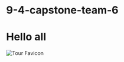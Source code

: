 # 9-4-capstone-team-6
# Hello all
![Tour Favicon](https://github.com/jRodriguezIV/9-4-capstone-team-6/assets/115380009/2c0b9409-d96b-4405-a868-2626250b486b)
